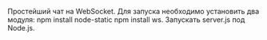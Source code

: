 Простейший чат на WebSocket.
Для запуска необходимо установить два модуля:
npm install node-static
npm install ws.
Запускать server.js под Node.js.
